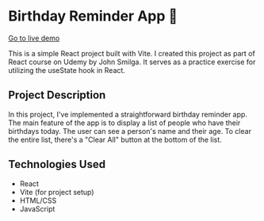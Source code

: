# Birthday Reminder App 🎂

[Go to live demo](https://birthday-buddy-rivki.netlify.app/)

This is a simple React project built with Vite. I created this project as part of React course on Udemy by John Smilga. It serves as a practice exercise for utilizing the useState hook in React.

## Project Description

In this project, I've implemented a straightforward birthday reminder app. The main feature of the app is to display a list of people who have their birthdays today. The user can see a person's name and their age. To clear the entire list, there's a "Clear All" button at the bottom of the list.

## Technologies Used

- React
- Vite (for project setup)
- HTML/CSS
- JavaScript
